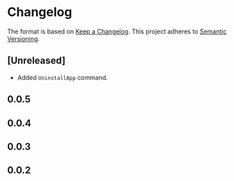 # Changelog

The format is based on [Keep a Changelog](https://keepachangelog.com/en/1.0.0/). This project adheres to [Semantic Versioning](https://semver.org/spec/v2.0.0.html).

## \[Unreleased\]

- Added `UninstallApp` command.

## 0.0.5

## 0.0.4

## 0.0.3

## 0.0.2
